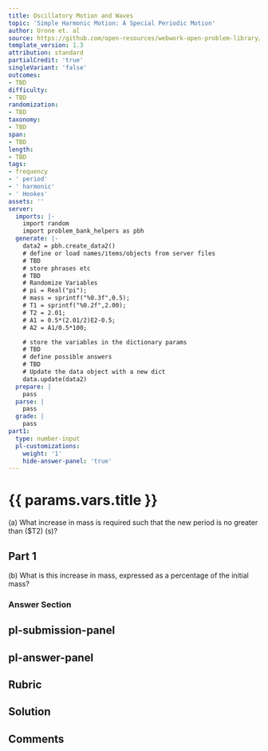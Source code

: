 ```yaml
---
title: Oscillatory Motion and Waves
topic: 'Simple Harmonic Motion: A Special Periodic Motion'
author: Urone et. al
source: https://github.com/open-resources/webwork-open-problem-library/tree/master/Contrib/BrockPhysics/College_Physics_Urone/16.Oscillatory_Motion_and_Waves/NU_U17-16-03-004.pg
template_version: 1.3
attribution: standard
partialCredit: 'true'
singleVariant: 'false'
outcomes:
- TBD
difficulty:
- TBD
randomization:
- TBD
taxonomy:
- TBD
span:
- TBD
length:
- TBD
tags:
- frequency
- ' period'
- ' harmonic'
- ' Hookes'
assets: ''
server:
  imports: |-
    import random
    import problem_bank_helpers as pbh
  generate: |-
    data2 = pbh.create_data2()
    # define or load names/items/objects from server files
    # TBD
    # store phrases etc
    # TBD
    # Randomize Variables
    # pi = Real("pi");
    # mass = sprintf("%0.3f",0.5);
    # T1 = sprintf("%0.2f",2.00);
    # T2 = 2.01;
    # A1 = 0.5*(2.01/2)E2-0.5;
    # A2 = A1/0.5*100;

    # store the variables in the dictionary params
    # TBD
    # define possible answers
    # TBD
    # Update the data object with a new dict
    data.update(data2)
  prepare: |
    pass
  parse: |
    pass
  grade: |
    pass
part1:
  type: number-input
  pl-customizations:
    weight: '1'
    hide-answer-panel: 'true'
---
```


# {{ params.vars.title }} 


(a) What increase in mass is required such that the new period is no greater than ($T2) (s)?

## Part 1 
(b) What is this increase in mass, expressed as a percentage of the initial mass? 


 ### Answer Section


## pl-submission-panel 


## pl-answer-panel 


## Rubric 


## Solution 


## Comments 


